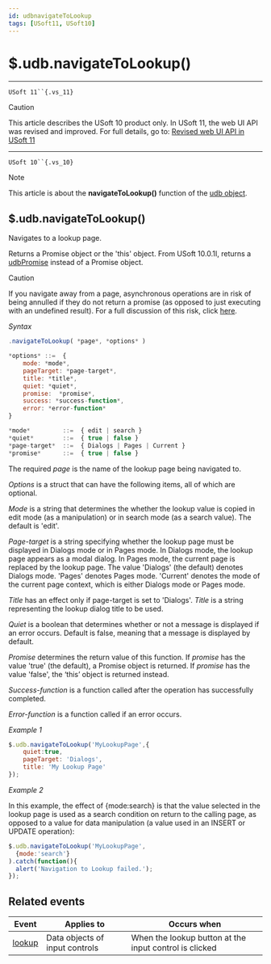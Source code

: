 ```yaml
---
id: udbnavigateToLookup
tags: [USoft11, USoft10]
---
```

# $.udb.navigateToLookup()



----

`USoft 11``{.vs_11}`

> [!CAUTION]
> This article describes the USoft 10 product only.
> In USoft 11, the web UI API was revised and improved. For full details, go to:
> [Revised web UI API in USoft 11](/docs/Web_and_app_UIs/UDB_udb/Revised_web_UI_API_in_USoft_11.md)

----

`USoft 10``{.vs_10}`

> [!NOTE]
> This article is about the **navigateToLookup()** function of the [udb object](/docs/Web_and_app_UIs/UDB_udb).

## **$.udb.navigateToLookup()**

Navigates to a lookup page.

Returns a Promise object or the 'this' object. From USoft 10.0.1I, returns a [udbPromise](/docs/Web_and_app_UIs/JavaScript/Promises_for_asynchronous_Javascript.md) instead of a Promise object.

> [!CAUTION]
> If you navigate away from a page, asynchronous operations are in risk of being annulled if they do not return a promise (as opposed to just executing with an undefined result). For a full discussion of this risk, click [here]().

*Syntax*

```js
.navigateToLookup( *page*, *options* )

*options* ::=  {
    mode: *mode*,
    pageTarget: *page-target*,
    title: *title*,
    quiet: *quiet*,
    promise:  *promise*,
    success: *success-function*,
    error: *error-function*
}

*mode*         ::=  { edit | search }
*quiet*        ::=  { true | false }
*page-target*  ::=  { Dialogs | Pages | Current }
*promise*      ::=  { true | false }
```

The required *page* is the name of the lookup page being navigated to.

*Options* is a struct that can have the following items, all of which are optional.

*Mode* is a string that determines the whether the lookup value is copied in edit mode (as a manipulation) or in search mode (as a search value). The default is 'edit'.

*Page-target* is a string specifying whether the lookup page must be displayed in Dialogs mode or in Pages mode. In Dialogs mode, the lookup page appears as a modal dialog. In Pages mode, the current page is replaced by the lookup page. The value 'Dialogs' (the default) denotes Dialogs mode. 'Pages' denotes Pages mode. 'Current' denotes the mode of the current page context, which is either Dialogs mode or Pages mode. 

*Title* has an effect only if page-target is set to 'Dialogs'. *Title* is a string representing the lookup dialog title to be used.

*Quiet* is a boolean that determines whether or not a message is displayed if an error occurs. Default is false, meaning that a message is displayed by default.

*Promise* determines the return value of this function. If *promise* has the value 'true' (the default), a Promise object is returned. If *promise* has the value 'false', the ‘this’ object is returned instead.

*Success-function* is a function called after the operation has successfully completed.

*Error-function* is a function called if an error occurs.

*Example 1*

```js
$.udb.navigateToLookup('MyLookupPage',{
    quiet:true,
    pageTarget: 'Dialogs',
    title: 'My Lookup Page'
});
```

*Example 2*

In this example, the effect of {mode:search} is that the value selected in the lookup page is used as a search condition on return to the calling page, as opposed to a value for data manipulation (a value used in an INSERT or UPDATE operation):

```js
$.udb.navigateToLookup('MyLookupPage',
  {mode:'search'}
).catch(function(){
  alert('Navigation to Lookup failed.');
});
```

## Related events

|**Event**|**Applies to**|**Occurs when**|
|--------|--------|--------|
|[lookup](/docs/Web_and_app_UIs/UDB_Events/lookup.md)|Data objects of input controls|When the lookup button at the input control is clicked|



 